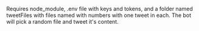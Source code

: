 Requires node_module, .env file with keys and tokens, and a folder named tweetFiles with files named with numbers with one tweet in each. The bot will pick a random file and tweet it's content.